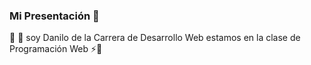### Mi Presentación 👋
🤔 👯 soy Danilo de la Carrera de Desarrollo Web
estamos en la clase de Programación Web ⚡🌱 

  
<!--
**danilorama/danilorama** is a ✨ _special_ ✨ repository because its `README.md` (this file) appears on your GitHub profile.

Here are some ideas to get you started:

- 🔭 I’m currently working on ...
- I’m currently learning ...
- 👯 I’m looking to collaborate on ...
- 🤔 I’m looking for help with ...
- 💬 Ask me about ...
- 📫 How to reach me: ...
- 😄 Pronouns: ...
- ⚡ Fun fact: ...
-->
